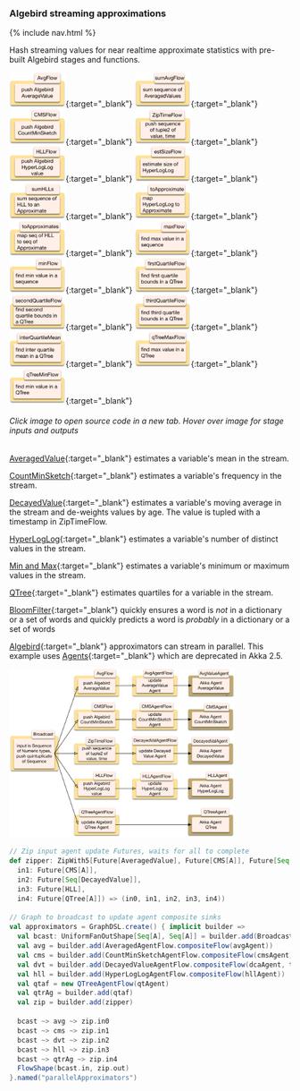 ### Algebird streaming approximations

{% include nav.html %}

Hash streaming values for near realtime approximate statistics with pre-built Algebird stages and functions.

[<img src="png/AvgFlow.png?raw=true" alt="AvgFlow" width="20%" height="20%" title="input a sequence of Numeric types, output their AveragedValue">](https://github.com/garyaiki/dendrites/blob/master/src/main/scala/com/github/garyaiki/dendrites/algebird/stream/package.scala){:target="_blank"}
[<img src="png/sumAvgFlow.png?raw=true" alt="sumAvgFlow" width="20%" height="20%" title="input sequence of AveragedValue, output single AveragedValue">](https://github.com/garyaiki/dendrites/blob/master/src/main/scala/com/github/garyaiki/dendrites/algebird/stream/package.scala){:target="_blank"}
[<img src="png/CMSFlow.png?raw=true" alt="CMSFlow" width="20%" height="20%" title="input a sequence of values that can be Ordered and CMSHashed, output their CountMinSketch">](https://github.com/garyaiki/dendrites/blob/master/src/main/scala/com/github/garyaiki/dendrites/algebird/stream/CreateCMSFlow.scala){:target="_blank"}
[<img src="png/ZipTimeFlow.png?raw=true" alt="ZipTimeFlow" width="20%" height="20%" title="input sequence of Numeric values, output sequence of tuple of values and timestamp, for DecayedValue">](https://github.com/garyaiki/dendrites/blob/master/src/main/scala/com/github/garyaiki/dendrites/algebird/stream/ZipTimeFlow.scala){:target="_blank"}
[<img src="png/HLLFlow.png?raw=true" alt="HLLFlow" width="20%" height="20%" title="input case class that is HyperLogLogLike, output an HLL">](https://github.com/garyaiki/dendrites/blob/master/src/main/scala/com/github/garyaiki/dendrites/algebird/stream/CreateHLLFlow.scala){:target="_blank"}
[<img src="png/estSizeFlow.png?raw=true" alt="estSizeFlow" width="20%" height="20%" title="input HLL, output estimated size of HLL">](https://github.com/garyaiki/dendrites/blob/master/src/main/scala/com/github/garyaiki/dendrites/algebird/stream/package.scala){:target="_blank"}
[<img src="png/sumHLLs.png?raw=true" alt="sumHLLs" width="20%" height="20%" title="input sequence of HLL, output Approximate value">](https://github.com/garyaiki/dendrites/blob/master/src/main/scala/com/github/garyaiki/dendrites/algebird/stream/package.scala){:target="_blank"}
[<img src="png/toApproximate.png?raw=true" alt="toApproximate" width="20%" height="20%" title="input HLL, output Approximate">](https://github.com/garyaiki/dendrites/blob/master/src/main/scala/com/github/garyaiki/dendrites/algebird/stream/package.scala){:target="_blank"}
[<img src="png/toApproximates.png?raw=true" alt="toApproximates" width="20%" height="20%" title="input sequence of HLL, output sequence of Approximate">](https://github.com/garyaiki/dendrites/blob/master/src/main/scala/com/github/garyaiki/dendrites/algebird/stream/package.scala){:target="_blank"}
[<img src="png/maxFlow.png?raw=true" alt="maxFlow" width="20%" height="20%" title="input sequence of values that are Ordered, output sequences max value">](https://github.com/garyaiki/dendrites/blob/master/src/main/scala/com/github/garyaiki/dendrites/algebird/stream/package.scala){:target="_blank"}
[<img src="png/minFlow.png?raw=true" alt="minFlow" width="20%" height="20%" title="input sequence of values that are Ordered, output sequences min value">](https://github.com/garyaiki/dendrites/blob/master/src/main/scala/com/github/garyaiki/dendrites/algebird/stream/package.scala){:target="_blank"}
[<img src="png/firstQuartileFlow.png?raw=true" alt="firstQuartileFlow" width="20%" height="20%" title="input value that's QTree like, output tuple of 1st quartile upper, lower bounds">](https://github.com/garyaiki/dendrites/blob/master/src/main/scala/com/github/garyaiki/dendrites/algebird/stream/package.scala){:target="_blank"}
[<img src="png/secondQuartileFlow.png?raw=true" alt="secondQuartileFlow" width="20%" height="20%" title="input value that's QTree like, output tuple of 2nd quartile upper, lower bounds">](https://github.com/garyaiki/dendrites/blob/master/src/main/scala/com/github/garyaiki/dendrites/algebird/stream/package.scala){:target="_blank"}
[<img src="png/thirdQuartileFlow.png?raw=true" alt="thirdQuartileFlow" width="20%" height="20%" title="input value that's QTree like, output tuple of 3rd quartile upper, lower bounds">](https://github.com/garyaiki/dendrites/blob/master/src/main/scala/com/github/garyaiki/dendrites/algebird/stream/package.scala){:target="_blank"}
[<img src="png/interQuartileMean.png?raw=true" alt="interQuartileMean" width="20%" height="20%" title="input value that's QTree like, output tuple of inter quartile mean's upper, lower bounds">](https://github.com/garyaiki/dendrites/blob/master/src/main/scala/com/github/garyaiki/dendrites/algebird/stream/package.scala){:target="_blank"}
[<img src="png/qTreeMaxFlow.png?raw=true" alt="qTreeMaxFlow" width="20%" height="20%" title="input sequence of values that are QTree like,  output QTree's max value">](https://github.com/garyaiki/dendrites/blob/master/src/main/scala/com/github/garyaiki/dendrites/algebird/stream/package.scala){:target="_blank"}
[<img src="png/qTreeMinFlow.png?raw=true" alt="qTreeMinFlow" width="20%" height="20%" title="input sequence of values that are QTree like,  output QTree's min value">](https://github.com/garyaiki/dendrites/blob/master/src/main/scala/com/github/garyaiki/dendrites/algebird/stream/package.scala){:target="_blank"}
###### Click image to open source code in a new tab. Hover over image for stage inputs and outputs

[AveragedValue](https://twitter.github.io/algebird/datatypes/averaged_value.html){:target="_blank"} estimates a variable's mean in the stream.

[CountMinSketch](https://twitter.github.io/algebird/datatypes/approx/countminsketch.html){:target="_blank"} estimates a variable's frequency in the stream.

[DecayedValue](https://twitter.github.io/algebird/datatypes/decayed_value.html){:target="_blank"} estimates a variable's moving average in the stream and de-weights values by age. The value is tupled with a timestamp in ZipTimeFlow.

[HyperLogLog](https://twitter.github.io/algebird/datatypes/approx/hyperloglog.html){:target="_blank"} estimates a variable's number of distinct values in the stream.

[Min and Max](https://twitter.github.io/algebird/datatypes/min_and_max.html){:target="_blank"} estimates a variable's minimum or maximum values in the stream.

[QTree](https://twitter.github.io/algebird/datatypes/approx/q_tree.html){:target="_blank"} estimates quartiles for a variable in the stream.

[BloomFilter](https://twitter.github.io/algebird/datatypes/approx/bloom_filter.html){:target="_blank"} quickly ensures a word is *not* in a dictionary or a set of words and quickly predicts a word is *probably* in a dictionary or a set of words

[Algebird](https://github.com/twitter/algebird){:target="_blank"} approximators can stream in parallel. This example uses [Agents](http://doc.akka.io/docs/akka/current/scala/agents.html){:target="_blank"} which are deprecated in Akka 2.5.

<img src="png/AlgebirdApproximatorsAgentsFlow.png?raw=true" width="80%" />

```scala
// Zip input agent update Futures, waits for all to complete
def zipper: ZipWith5[Future[AveragedValue], Future[CMS[A]], Future[Seq[DecayedValue]], Future[HLL], Future[QTree[A]], (Future[AveragedValue], Future[CMS[A]], Future[Seq[DecayedValue]], Future[HLL], Future[QTree[A]])] = ZipWith((in0: Future[AveragedValue],
  in1: Future[CMS[A]],
  in2: Future[Seq[DecayedValue]],
  in3: Future[HLL],
  in4: Future[QTree[A]]) => (in0, in1, in2, in3, in4))

// Graph to broadcast to update agent composite sinks
val approximators = GraphDSL.create() { implicit builder =>
  val bcast: UniformFanOutShape[Seq[A], Seq[A]] = builder.add(Broadcast[Seq[A]](5))
  val avg = builder.add(AveragedAgentFlow.compositeFlow(avgAgent))
  val cms = builder.add(CountMinSketchAgentFlow.compositeFlow(cmsAgent))
  val dvt = builder.add(DecayedValueAgentFlow.compositeFlow(dcaAgent, time))
  val hll = builder.add(HyperLogLogAgentFlow.compositeFlow(hllAgent))
  val qtaf = new QTreeAgentFlow(qtAgent)
  val qtrAg = builder.add(qtaf)
  val zip = builder.add(zipper)

  bcast ~> avg ~> zip.in0
  bcast ~> cms ~> zip.in1
  bcast ~> dvt ~> zip.in2
  bcast ~> hll ~> zip.in3
  bcast ~> qtrAg ~> zip.in4
  FlowShape(bcast.in, zip.out)
}.named("parallelApproximators")
```


